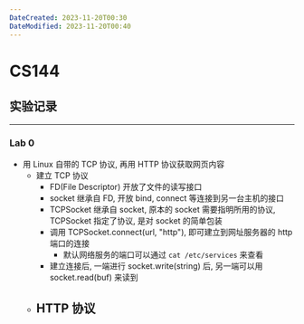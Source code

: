 ```yaml
---
DateCreated: 2023-11-20T00:30
DateModified: 2023-11-20T00:40
---
```

# CS144

## 实验记录
---
### Lab 0

- 用 Linux 自带的 TCP 协议, 再用 HTTP 协议获取网页内容
	- 建立 TCP 协议
		- FD(File Descriptor) 开放了文件的读写接口
		- socket 继承自 FD, 开放 bind, connect 等连接到另一台主机的接口
		- TCPSocket 继承自 socket, 原本的 socket 需要指明所用的协议, TCPSocket 指定了协议, 是对 socket 的简单包装
		- 调用 TCPSocket.connect(url, "http"), 即可建立到网址服务器的 http 端口的连接
			- 默认网络服务的端口可以通过 `cat /etc/services` 来查看
		- 建立连接后, 一端进行 socket.write(string) 后, 另一端可以用 socket.read(buf) 来读到
	- HTTP 协议
		- 

